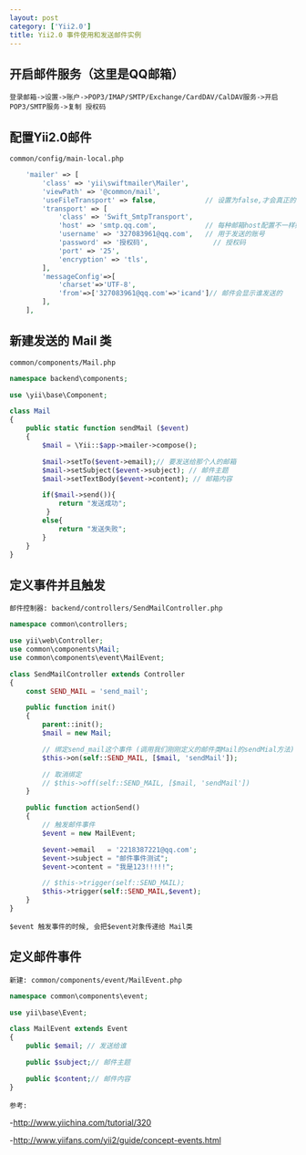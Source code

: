 ```yaml
---
layout: post
category: ['Yii2.0']
title: Yii2.0 事件使用和发送邮件实例
---
```

## 开启邮件服务（这里是QQ邮箱）
`登录邮箱->设置->账户->POP3/IMAP/SMTP/Exchange/CardDAV/CalDAV服务->开启 POP3/SMTP服务->复制 授权码`

## 配置Yii2.0邮件
`common/config/main-local.php`
```php
    'mailer' => [
        'class' => 'yii\swiftmailer\Mailer',
        'viewPath' => '@common/mail',
        'useFileTransport' => false,			// 设置为false,才会真正的发邮件
        'transport' => [
            'class' => 'Swift_SmtpTransport',
            'host' => 'smtp.qq.com',			// 每种邮箱host配置不一样如果是163邮箱，host改为smtp.163.com
            'username' => '327083961@qq.com',	// 用于发送的账号
            'password' => '授权码',				// 授权码
            'port' => '25',
            'encryption' => 'tls',
        ],
        'messageConfig'=>[
            'charset'=>'UTF-8',
            'from'=>['327083961@qq.com'=>'icand']// 邮件会显示谁发送的
        ],
    ],
```

## 新建发送的 Mail 类
`common/components/Mail.php`

```php
namespace backend\components;

use \yii\base\Component;

class Mail
{
    public static function sendMail ($event)
    {
	    $mail = \Yii::$app->mailer->compose();

	    $mail->setTo($event->email);// 要发送给那个人的邮箱
	    $mail->setSubject($event->subject); // 邮件主题
	    $mail->setTextBody($event->content); // 邮箱内容

	    if($mail->send()){
            return "发送成功";
	     }
        else{
            return "发送失败";
        }
    }
}
```

## 定义事件并且触发
`邮件控制器: backend/controllers/SendMailController.php`

```php
namespace common\controllers;

use yii\web\Controller;
use common\components\Mail;
use common\components\event\MailEvent;

class SendMailController extends Controller
{
	const SEND_MAIL = 'send_mail';

	public function init()
	{
		parent::init();
		$mail = new Mail;

		// 绑定send_mail这个事件 (调用我们刚刚定义的邮件类Mail的sendMial方法)
		$this->on(self::SEND_MAIL, [$mail, 'sendMail']);

		// 取消绑定
		// $this->off(self::SEND_MAIL, [$mail, 'sendMail'])
	}

	public function actionSend()
	{
		// 触发邮件事件
		$event = new MailEvent;

		$event->email   = '2218387221@qq.com';
		$event->subject = "邮件事件测试";
		$event->content = "我是123!!!!!";

		// $this->trigger(self::SEND_MAIL);
		$this->trigger(self::SEND_MAIL,$event);
	}
}
```

`$event 触发事件的时候, 会把$event对象传递给 Mail类`

## 定义邮件事件
`新建: common/components/event/MailEvent.php`

```php
namespace common\components\event;

use yii\base\Event;

class MailEvent extends Event
{
    public $email; // 发送给谁

    public $subject;// 邮件主题

    public $content;// 邮件内容
}

```

`参考:`

-<http://www.yiichina.com/tutorial/320>

-<http://www.yiifans.com/yii2/guide/concept-events.html>

